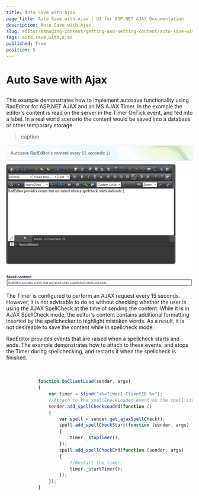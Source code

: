 ```yaml
---
title: Auto Save with Ajax
page_title: Auto Save with Ajax | UI for ASP.NET AJAX Documentation
description: Auto Save with Ajax
slug: editor/managing-content/getting-and-setting-content/auto-save-with-ajax
tags: auto,save,with,ajax
published: True
position: 5
---
```


# Auto Save with Ajax



## 

This example demonstrates how to implement autosave functionality using RadEditor for ASP.NET AJAX and an MS AJAX Timer. In the example the editor's content is read on the server in the Timer OnTick event, and fed into a label. In a real world scenario the content would be saved into a database or other temporary storage.
>caption 

![](images/editor-gettingsettingcontent002.png)

The Timer is configured to perform an AJAX request every 15 seconds. However, it is not advisable to do so without checking whether the user is using the AJAX SpellCheck at the time of sending the content. While it is in AJAX SpellCheck mode, the editor's content contains additional formatting inserted by the spellchecker to highlight mistaken words. As a result, it is not desireable to save the content while in spellcheck mode.

RadEditor provides events that are raised when a spellcheck starts and ends. The example demonstrates how to attach to these events, and stops the Timer during spellchecking, and restarts it when the spellcheck is finished.

````JavaScript
	
	
	        function OnClientLoad(sender, args)
	        {
	            var timer = $find("<%=Timer1.ClientID %>");
	            //Attach to the spellCheckLoaded event as the spell itself is loaded with AJAX         
	            sender.add_spellCheckLoaded(function ()
	            {
	                var spell = sender.get_ajaxSpellCheck();
	                spell.add_spellCheckStart(function (sender, args)
	                {
	                    timer._stopTimer();
	                });
	                spell.add_spellCheckEnd(function (sender, args)
	                {
	                    //Restart the timer;                         
	                    timer._startTimer();
	                });
	            });
	        }
	
	
````


